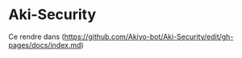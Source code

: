 # Aki-Security

Ce rendre dans (https://github.com/Akiyo-bot/Aki-Security/edit/gh-pages/docs/index.md)
